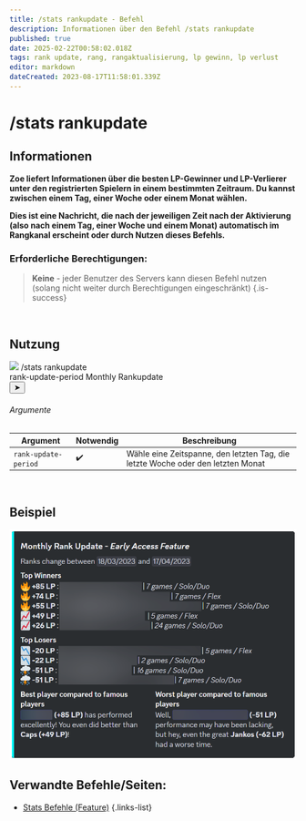 ```yaml
---
title: /stats rankupdate - Befehl
description: Informationen über den Befehl /stats rankupdate
published: true
date: 2025-02-22T00:58:02.018Z
tags: rank update, rang, rangaktualisierung, lp gewinn, lp verlust
editor: markdown
dateCreated: 2023-08-17T11:58:01.339Z
---
```


# /stats rankupdate
## Informationen
**Zoe liefert Informationen über die besten LP-Gewinner und LP-Verlierer unter den registrierten Spielern in einem bestimmten Zeitraum. Du kannst zwischen einem Tag, einer Woche oder einem Monat wählen.** 

**Dies ist eine Nachricht, die nach der jeweiligen Zeit nach der Aktivierung (also nach einem Tag, einer Woche und einem Monat) automatisch im Rangkanal erscheint oder durch Nutzen dieses Befehls.**
<br>

### Erforderliche Berechtigungen:
>**Keine** - jeder Benutzer des Servers kann diesen Befehl nutzen (solang nicht weiter durch Berechtigungen eingeschränkt) {.is-success}

<br>

## Nutzung
<div class="discord-preview">
    <div class="dcp-chatbar">
        <img src="/zoe_logo.png" class="dcp-avatar">
        <span class="dcp-command">/stats rankupdate</span>
        <div class="dcp-args">
            <div class="dcp-arg">
                <span class="dcp-arg-label">rank-update-period</span>
                <span class="dcp-arg-value">Monthly Rankupdate</span>
          </div>
        </div>
        <button class="dcp-send-btn">&#10148;</button> 
    </div>
</div>

###### Argumente
| Argument | Notwendig | Beschreibung |
|----------|----------|-------------|
| `rank-update-period` | :heavy_check_mark: | Wähle eine Zeitspanne, den letzten Tag, die letzte Woche oder den letzten Monat |
<br>

## Beispiel
![](/img/commands/stats_rankupdate.png)
<br>

## Verwandte Befehle/Seiten:
- [Stats Befehle (Feature)](/de/commands/stats/)
{.links-list}